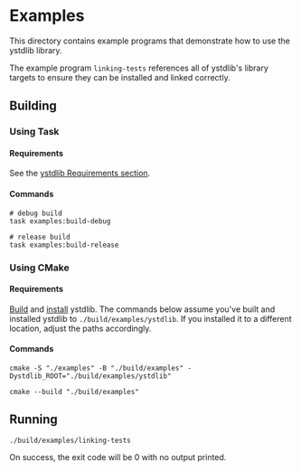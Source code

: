 # Examples

This directory contains example programs that demonstrate how to use the ystdlib library.

The example program `linking-tests` references all of ystdlib's library targets to ensure they can
be installed and linked correctly.

## Building

### Using Task

#### Requirements

See the [ystdlib Requirements section](../README.md#Requirements).

#### Commands

```shell
# debug build
task examples:build-debug

# release build
task examples:build-release
```

### Using CMake

#### Requirements

[Build](../README.md#building) and [install](../README.md#installing) ystdlib. The commands below
assume you've built and installed ystdlib to `./build/examples/ystdlib`. If you installed it to a
different location, adjust the paths accordingly.

#### Commands

```shell
cmake -S "./examples" -B "./build/examples" -Dystdlib_ROOT="./build/examples/ystdlib"

cmake --build "./build/examples"
```

## Running

```shell
./build/examples/linking-tests
```

On success, the exit code will be 0 with no output printed.
